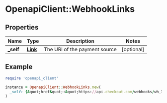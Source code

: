 # OpenapiClient::WebhookLinks

## Properties

| Name | Type | Description | Notes |
| ---- | ---- | ----------- | ----- |
| **_self** | [**Link**](Link.md) | The URI of the payment source | [optional] |

## Example

```ruby
require 'openapi_client'

instance = OpenapiClient::WebhookLinks.new(
  _self: {&quot;href&quot;:&quot;https://api.checkout.com/webhooks/wh_387ac7a83a054e37ae140105429d76b5&quot;}
)
```

